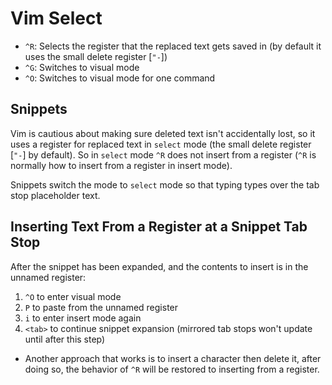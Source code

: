 # Vim Select

- `^R`: Selects the register that the replaced text gets saved in (by default it uses the small delete register [`"-`])
- `^G`: Switches to visual mode
- `^O`: Switches to visual mode for one command

## Snippets

Vim is cautious about making sure deleted text isn't accidentally lost, so it uses a register for replaced text in `select` mode (the small delete register [`"-`] by default).
So in `select` mode `^R` does not insert from a register (`^R` is normally how to insert from a register in insert mode).

Snippets switch the mode to `select` mode so that typing types over the tab stop placeholder text.

## Inserting Text From a Register at a Snippet Tab Stop

After the snippet has been expanded, and the contents to insert is in the unnamed register:

1. `^O` to enter visual mode
2. `P` to paste from the unnamed register
3. `i` to enter insert mode again
4. `<tab>` to continue snippet expansion (mirrored tab stops won't update until after this step)

- Another approach that works is to insert a character then delete it, after doing so, the behavior of `^R` will be restored to inserting from a register.
